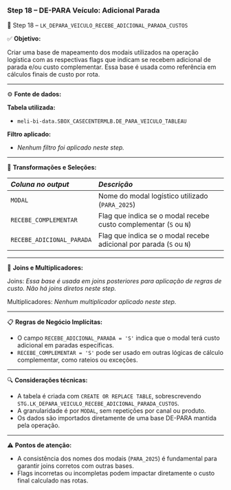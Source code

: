 ### Step 18 – DE-PARA Veículo: Adicional Parada

🔹 Step 18 – `LK_DEPARA_VEICULO_RECEBE_ADICIONAL_PARADA_CUSTOS`

✅ **Objetivo:**

Criar uma base de mapeamento dos modais utilizados na operação logística com as respectivas flags que indicam se recebem adicional de parada e/ou custo complementar. Essa base é usada como referência em cálculos finais de custo por rota.

---

⚙️ **Fonte de dados:**

**Tabela utilizada:**
- `meli-bi-data.SBOX_CASECENTERMLB.DE_PARA_VEICULO_TABLEAU`

**Filtro aplicado:**
- *Nenhum filtro foi aplicado neste step.*

---

📐 **Transformações e Seleções:**

| *Coluna no output*           | *Descrição*                                                              |
| :----------------------------| :------------------------------------------------------------------------|
| `MODAL`                      | Nome do modal logístico utilizado (`PARA_2025`)                           |
| `RECEBE_COMPLEMENTAR`        | Flag que indica se o modal recebe custo complementar (`S` ou `N`)         |
| `RECEBE_ADICIONAL_PARADA`    | Flag que indica se o modal recebe adicional por parada (`S` ou `N`)       |

---

🔁 **Joins e Multiplicadores:**

Joins: *Essa base é usada em joins posteriores para aplicação de regras de custo. Não há joins diretos neste step.*

Multiplicadores: *Nenhum multiplicador aplicado neste step.*

---

📋 **Regras de Negócio Implícitas:**

- O campo `RECEBE_ADICIONAL_PARADA = 'S'` indica que o modal terá custo adicional em paradas específicas.
- `RECEBE_COMPLEMENTAR = 'S'` pode ser usado em outras lógicas de cálculo complementar, como rateios ou exceções.

---

🔍 **Considerações técnicas:**

- A tabela é criada com `CREATE OR REPLACE TABLE`, sobrescrevendo `STG.LK_DEPARA_VEICULO_RECEBE_ADICIONAL_PARADA_CUSTOS`.
- A granularidade é por `MODAL`, sem repetições por canal ou produto.
- Os dados são importados diretamente de uma base DE-PARA mantida pela operação.

---

⚠️ **Pontos de atenção:**

- A consistência dos nomes dos modais (`PARA_2025`) é fundamental para garantir joins corretos com outras bases.
- Flags incorretas ou incompletas podem impactar diretamente o custo final calculado nas rotas.
